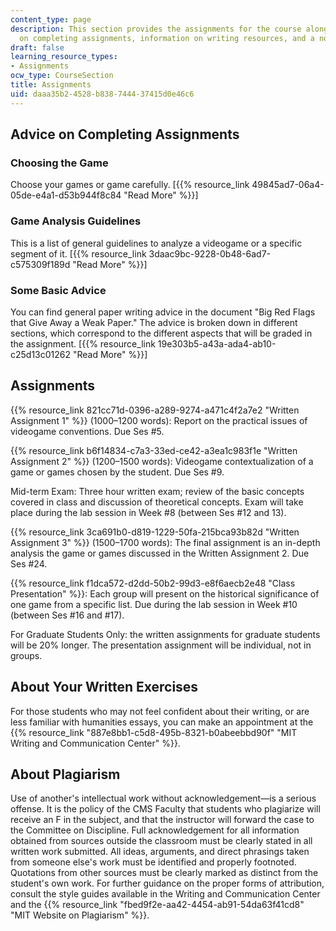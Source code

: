 ```yaml
---
content_type: page
description: This section provides the assignments for the course along with advice
  on completing assignments, information on writing resources, and a note on plagiarism.
draft: false
learning_resource_types:
- Assignments
ocw_type: CourseSection
title: Assignments
uid: daaa35b2-4528-b838-7444-37415d0e46c6
---
```

## Advice on Completing Assignments

### Choosing the Game

Choose your games or game carefully. \[{{% resource_link 49845ad7-06a4-05de-e4a1-d53b944f8c84 "Read More" %}}\]

### Game Analysis Guidelines

This is a list of general guidelines to analyze a videogame or a specific segment of it. \[{{% resource_link 3daac9bc-9228-0b48-6ad7-c575309f189d "Read More" %}}\]

### Some Basic Advice

You can find general paper writing advice in the document "Big Red Flags that Give Away a Weak Paper." The advice is broken down in different sections, which correspond to the different aspects that will be graded in the assignment. \[{{% resource_link 19e303b5-a43a-ada4-ab10-c25d13c01262 "Read More" %}}\]

## Assignments

{{% resource_link 821cc71d-0396-a289-9274-a471c4f2a7e2 "Written Assignment 1" %}} (1000–1200 words): Report on the practical issues of videogame conventions. Due Ses #5.

{{% resource_link b6f14834-c7a3-33ed-ce42-a3ea1c983f1e "Written Assignment 2" %}} (1200–1500 words): Videogame contextualization of a game or games chosen by the student. Due Ses #9.

Mid-term Exam: Three hour written exam; review of the basic concepts covered in class and discussion of theoretical concepts. Exam will take place during the lab session in Week #8 (between Ses #12 and 13).

{{% resource_link 3ca691b0-d819-1229-50fa-215bca93b82d "Written Assignment 3" %}} (1500–1700 words): The final assignment is an in-­depth analysis the game or games discussed in the Written Assignment 2. Due Ses #24.

{{% resource_link f1dca572-d2dd-50b2-99d3-e8f6aecb2e48 "Class Presentation" %}}: Each group will present on the historical significance of one game from a specific list. Due during the lab session in Week #10 (between Ses #16 and #17).

For Graduate Students Only: the written assignments for graduate students will be 20% longer. The presentation assignment will be individual, not in groups.

## About Your Written Exercises

For those students who may not feel confident about their writing, or are less familiar with humanities essays, you can make an appointment at the {{% resource_link "887e8bb1-c5d8-495b-8321-b0abeebbd90f" "MIT Writing and Communication Center" %}}.

## About Plagiarism

Use of another's intellectual work without acknowledgement—is a serious offense. It is the policy of the CMS Faculty that students who plagiarize will receive an F in the subject, and that the instructor will forward the case to the Committee on Discipline. Full acknowledgement for all information obtained from sources outside the classroom must be clearly stated in all written work submitted. All ideas, arguments, and direct phrasings taken from someone else's work must be identified and properly footnoted. Quotations from other sources must be clearly marked as distinct from the student's own work. For further guidance on the proper forms of attribution, consult the style guides available in the Writing and Communication Center and the {{% resource_link "fbed9f2e-aa42-4454-ab91-54da63f41cd8" "MIT Website on Plagiarism" %}}.